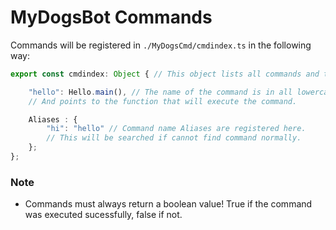 # MyDogsBot Commands
Commands will be registered in `./MyDogsCmd/cmdindex.ts` in the following way:
``` typescript
export const cmdindex: Object { // This object lists all commands and their aliases.

    "hello": Hello.main(), // The name of the command is in all lowercase, 
    // And points to the function that will execute the command.

    Aliases : {
        "hi": "hello" // Command name Aliases are registered here. 
        // This will be searched if cannot find command normally.
    };
};
```

### Note
- Commands must always return a boolean value! True if the command was executed sucessfully, false if not.

